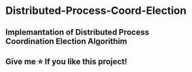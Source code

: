 # Distributed-Process-Coord-Election
## Implemantation of Distributed Process Coordination Election Algorithim
## Give me ⭐️ If you like this project!

